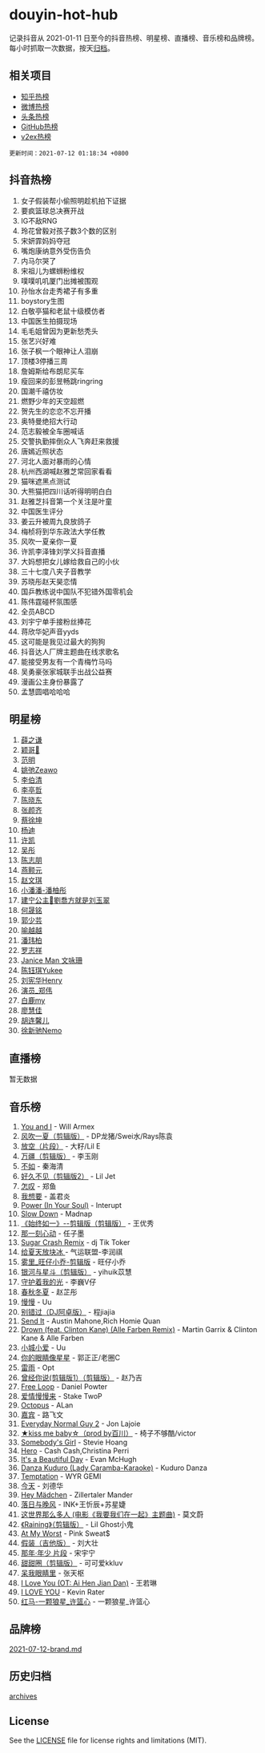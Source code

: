 # douyin-hot-hub

记录抖音从 2021-01-11 日至今的抖音热榜、明星榜、直播榜、音乐榜和品牌榜。每小时抓取一次数据，按天[归档](archives)。

## 相关项目

- [知乎热榜](https://github.com/lonnyzhang423/zhihu-hot-hub)
- [微博热榜](https://github.com/lonnyzhang423/weibo-hot-hub)
- [头条热榜](https://github.com/lonnyzhang423/toutiao-hot-hub)
- [GitHub热榜](https://github.com/lonnyzhang423/github-hot-hub)
- [v2ex热榜](https://github.com/lonnyzhang423/v2ex-hot-hub)


`更新时间：2021-07-12 01:18:34 +0800`

## 抖音热榜

1. 女子假装帮小偷照明趁机拍下证据
1. 要疯篮球总决赛开战
1. IG不敌RNG
1. 玲花曾毅对孩子数3个数的区别
1. 宋妍霏妈妈夺冠
1. 嘴炮康纳意外受伤告负
1. 内马尔哭了
1. 宋祖儿为螺蛳粉维权
1. 噗噗叽叽厦门出摊被围观
1. 孙怡水台走秀裙子有多重
1. boystory生图
1. 白敬亭猫和老鼠十级模仿者
1. 中国医生拍摄现场
1. 毛毛姐曾因为更新愁秃头
1. 张艺兴好难
1. 张子枫一个眼神让人泪崩
1. 顶楼3停播三周
1. 詹姆斯给布朗尼买车
1. 瘦回来的彭昱畅跳ringring
1. 国潮千禧仿妆
1. 燃野少年的天空超燃
1. 贺先生的恋恋不忘开播
1. 奥特曼绝招大行动
1. 范志毅被全车圈喊话
1. 交警执勤摔倒众人飞奔赶来救援
1. 唐嫣近照状态
1. 河北人面对暴雨的心情
1. 杭州西湖喊赵雅芝常回家看看
1. 猫咪遮黑点测试
1. 大熊猫把四川话听得明明白白
1. 赵雅芝抖音第一个关注是叶童
1. 中国医生评分
1. 姜云升被周九良放鸽子
1. 梅桢将到华东政法大学任教
1. 风吹一夏亲你一夏
1. 许凯李泽锋刘学义抖音直播
1. 大妈想把女儿嫁给救自己的小伙
1. 三十七度八夹子音教学
1. 苏晓彤赵天昊恋情
1. 国乒教练说中国队不犯错外国零机会
1. 陈伟霆碰杯氛围感
1. 全员ABCD
1. 刘宇宁单手接粉丝捧花
1. 蒋欣华妃声音yyds
1. 这可能是我见过最大的狗狗
1. 抖音达人厂牌主题曲在线求歌名
1. 能接受男友有一个青梅竹马吗
1. 吴勇豪张家城联手出战公益赛
1. 漫画公主身份暴露了
1. 孟慧圆唱哈哈哈

## 明星榜

1. [薛之谦](https://www.iesdouyin.com/share/user/96392803790?sec_uid=MS4wLjABAAAAV9gNIy6uaO24sU0-g3Uz_kxHqIRYQrKqDXtLSBtsm5E)
1. [颖哥💫](https://www.iesdouyin.com/share/user/50664904451?sec_uid=MS4wLjABAAAA2EtDqdtNMtrVDZ3s3bXG7h-P2mOrHZUo7TdVTKKxomk)
1. [范明](https://www.iesdouyin.com/share/user/2150298046176107?sec_uid=MS4wLjABAAAAPlNect2o52Pte42lDsZwtSpYHiRFYSTkyW0G8khAMtFKTgjAT_SgpazpVxOSEcYJ)
1. [姚弛Zeawo](https://www.iesdouyin.com/share/user/3021098475586557?sec_uid=MS4wLjABAAAAP0oEpWcXEEAUh0ABOUN96IYCl70OCzXAsXEC5wOo4INce_6_8qGYSV8IMzzRia0N)
1. [李伯清](https://www.iesdouyin.com/share/user/958384947601944?sec_uid=MS4wLjABAAAAJ70_gbgcwaY2k-DBCEExdLYM8DzBtDD4isUxNXUKuNQ)
1. [李亭哲](https://www.iesdouyin.com/share/user/2352578412426135?sec_uid=MS4wLjABAAAAZH6xYHnYijwvAd3mkfNKg9cnlsw70zjlCr51Nmm3CSq1bspFiBYDappO4ZBFVJ8h)
1. [陈晓东](https://www.iesdouyin.com/share/user/100875620428?sec_uid=MS4wLjABAAAAY9sqZriFrcPkPD_nRzD91mprS359cH17tiOr2HVLeK8)
1. [张颜齐](https://www.iesdouyin.com/share/user/2669221881581592?sec_uid=MS4wLjABAAAAnscoiLzTaRdJSzqrmFv7I2FUHE0t09nkoIhZAMd-nl6XcCwl03NPB_zx5xoSPqcP)
1. [蔡徐坤](https://www.iesdouyin.com/share/user/103313639528?sec_uid=MS4wLjABAAAAxj2Cuu75g3I2pGOs7jtw5XN6WMiCKbA-jfIjlONRRvM)
1. [杨迪](https://www.iesdouyin.com/share/user/59613940436?sec_uid=MS4wLjABAAAAEuj9XLaCT2xX3yFI9mDeaBvYw8HTFN8Pf6ReRNwLJG4)
1. [许凯](https://www.iesdouyin.com/share/user/74885334220?sec_uid=MS4wLjABAAAA1lmOnZRQ70GGdNlv9GfnuPVGSBvTVXeW0HDskx7HhGU)
1. [吴彤](https://www.iesdouyin.com/share/user/135971802463452?sec_uid=MS4wLjABAAAASrvXCpcOu8OFe3QMy1hNrPNDt3ZjWiqpS5xl0ocAWpo)
1. [陈志朋](https://www.iesdouyin.com/share/user/77391083789?sec_uid=MS4wLjABAAAAociWkMmkbn56j3U_LFS1sXdGOwWHOao-uYroDyht2wU)
1. [燕颢元](https://www.iesdouyin.com/share/user/61013325157?sec_uid=MS4wLjABAAAAeS6kamnxkhO6z23uIv6dVn42W_HJIpIsTCc2GNnQ0uw)
1. [赵文琪](https://www.iesdouyin.com/share/user/4433692141553823?sec_uid=MS4wLjABAAAAro5CmD96JZeN5-EyjnO1VrWYjM_7V8EbQHua0QbNj9DhLHnLn1peMH3ZmcLUYE2j)
1. [小潘潘-潘柚彤](https://www.iesdouyin.com/share/user/84063721482?sec_uid=MS4wLjABAAAAQf9alelOm8_s-ODwrxGOtZUAl6g8Yss2oHlrQZi8_EA)
1. [建宁公主👸劉喬方就是刘玉翠](https://www.iesdouyin.com/share/user/108723315332?sec_uid=MS4wLjABAAAAtGsxUUUvDPLwsOYHn9msaRZ_L-GbOvOXmvv1An4vTAk)
1. [何晟铭](https://www.iesdouyin.com/share/user/94543832710?sec_uid=MS4wLjABAAAAIb3kmxoYS-qZM4Kjq9n-YHB3BFhK73vyJwUZiIpjMGU)
1. [郭少芸](https://www.iesdouyin.com/share/user/101412720179?sec_uid=MS4wLjABAAAAhi7CA3xiCYeAPPuN7nKrifBN_Mx1v6w_0Ft-lnL08Zc)
1. [喻越越](https://www.iesdouyin.com/share/user/92796258703?sec_uid=MS4wLjABAAAAswuJndiGumuWXqm46cYiCMvyayRpbqMxECq5n16iY6o)
1. [潘玮柏](https://www.iesdouyin.com/share/user/3474078205493003?sec_uid=MS4wLjABAAAAvu0PYwh4yYYzYae7Mt_d47fbsa6hCCZZ7W2YgMr7Ju05nDdlzW3tZXjm84fvgtZz)
1. [罗志祥](https://www.iesdouyin.com/share/user/76725372134?sec_uid=MS4wLjABAAAA2jD45shuaphDnTULtCA3baR-xPXsD97pzSzgKAYwfss)
1. [Janice Man 文咏珊](https://www.iesdouyin.com/share/user/2858325112000996?sec_uid=MS4wLjABAAAAC1sS0PFS5xeLSXE24KmC8-K-wZQji5OS92-5amdnJOuqU0G635IxmYHecqp3VPNd)
1. [陈钰琪Yukee](https://www.iesdouyin.com/share/user/93378652232?sec_uid=MS4wLjABAAAAhTZ6RemvE4X2asHlWop9rdBHrNOpgnkrdRS4SgAkD3I)
1. [刘宪华Henry](https://www.iesdouyin.com/share/user/3847908282870407?sec_uid=MS4wLjABAAAAtrU-PgQOFGoDpNniVNr8bC0y-nMcxe8qyq-smKZlbqK7CvbOxQpfUPAgGgvxUqYm)
1. [演员_郑伟](https://www.iesdouyin.com/share/user/62179645764?sec_uid=MS4wLjABAAAAewc0nh5oOtLWw5suwhRY7r4Osp8VgaAZWdhruTbqA0Y)
1. [白鹿my](https://www.iesdouyin.com/share/user/67262082771?sec_uid=MS4wLjABAAAAORCDztC7TcHbBDZ4e6JwLx6CfMzl-OIOLx6YKrcIA-U)
1. [廖慧佳](https://www.iesdouyin.com/share/user/58250591209?sec_uid=MS4wLjABAAAAe8R_QOXnro-Vq-KSx4OljK4SZssh6GZALHsfF0zYJXM)
1. [胡连馨儿](https://www.iesdouyin.com/share/user/71598170151?sec_uid=MS4wLjABAAAAgtWFd04yrwZ3RZVByGsWtInlMiIkb_w-Uhj120oeFsM)
1. [徐新驰Nemo](https://www.iesdouyin.com/share/user/3835551028098908?sec_uid=MS4wLjABAAAAWNOcr8twz-mRcmeB7X4DTtN3R_vIUj4ZYDWkrizBbjCw2cCXwSZMnHAK00yQHws4)

## 直播榜

暂无数据

## 音乐榜

1. [You and I](https://sf3-cdn-tos.douyinstatic.com/obj/tos-cn-ve-2774/6d41d079cdc24be0b6a3311869b3fa44) - Will Armex
1. [风吹一夏（剪辑版）](https://sf6-cdn-tos.douyinstatic.com/obj/tos-cn-ve-2774/64b5a4609eb843c29c974d39d4d5d058) - DP龙猪/Swei水/Rays陈袁
1. [放空（片段）]() - 大籽/Lil E
1. [万疆（剪辑版）](https://sf3-cdn-tos.douyinstatic.com/obj/tos-cn-ve-2774/59f5b22062174b639df7640423f84460) - 李玉刚
1. [不如]() - 秦海清
1. [好久不见（剪辑版2）](https://sf3-cdn-tos.douyinstatic.com/obj/tos-cn-ve-2774/82e4fd8e1c1148e7b6aaed1a5c081341) - Lil Jet
1. [怎叹](https://sf6-cdn-tos.douyinstatic.com/obj/tos-cn-ve-2774/66b23b4108a942e986f0e770385c8781) - 郑鱼
1. [我想要]() - 盖君炎
1. [Power (In Your Soul)](https://sf3-cdn-tos.douyinstatic.com/obj/tos-cn-ve-2774/fd7e24a379524831a3735ead41eb0f1f) - Interupt
1. [Slow Down](https://sf3-cdn-tos.douyinstatic.com/obj/tos-cn-ve-2774/233f8cbb64e84582942fed899ec76a41) - Madnap
1. [《始终如一》--剪辑版（剪辑版）](https://sf3-cdn-tos.douyinstatic.com/obj/tos-cn-ve-2774/0811166758944c53a5c682ebd0f4e27d) - 王优秀
1. [那一刻心动](https://sf3-cdn-tos.douyinstatic.com/obj/tos-cn-ve-2774/4c0ed00133e3439592b4741c72acc6f3) - 任子墨
1. [Sugar Crash Remix](https://sf6-cdn-tos.douyinstatic.com/obj/tos-cn-ve-2774/6a3f0b6c9d2340c99fa2afc32d2db6dc) - dj Tik Toker
1. [给夏天放块冰 ](https://sf6-cdn-tos.douyinstatic.com/obj/tos-cn-ve-2774/e5b1a3eaf59e4abc85ecbf754d968891) - 气运联盟-李润祺
1. [雾里_旺仔小乔-剪辑版](https://sf3-cdn-tos.douyinstatic.com/obj/tos-cn-ve-2774/5ba2bcf2f9364a7aaf8726b6ca8b79ee) - 旺仔小乔
1. [银河与星斗（剪辑版）](https://sf6-cdn-tos.douyinstatic.com/obj/tos-cn-ve-2774/cd29a9dd83664524b056312707bcfe34) - yihuik苡慧
1. [守护着我的光](https://sf3-cdn-tos.douyinstatic.com/obj/tos-cn-ve-2774/9df800f62ae04a7191b9ab23ff6e329b) - 李巍V仔
1. [春秋冬夏](https://sf3-cdn-tos.douyinstatic.com/obj/tos-cn-ve-2774/400440234aa24e98a41aead7a50ed639) - 赵芷彤
1. [慢慢]() - Uu
1. [别错过（DJ阿卓版）]() - 程jiajia
1. [Send It](https://sf6-cdn-tos.douyinstatic.com/obj/tos-cn-ve-2774/45bdbf78005146529d550a75a4788eba) - Austin Mahone,Rich Homie Quan
1. [Drown (feat. Clinton Kane) (Alle Farben Remix)](https://sf3-cdn-tos.douyinstatic.com/obj/tos-cn-ve-2774/62db4107a5a24443a49ba989cba509c2) - Martin Garrix & Clinton Kane & Alle Farben
1. [小城小爱]() - Uu
1. [你的眼睛像星星]() - 郭正正/老圈C
1. [雷雨](https://sf6-cdn-tos.douyinstatic.com/obj/tos-cn-ve-2774/cf4862cf73a54e8189085b9b72ed4f67) - Opt
1. [曾经你说(剪辑版1）（剪辑版）](https://sf3-cdn-tos.douyinstatic.com/obj/tos-cn-ve-2774/009731e932704ed28ba74617e292f8c0) - 赵乃吉
1. [Free Loop](https://sf3-cdn-tos.douyinstatic.com/obj/tos-cn-ve-2774/6bf7cbdca7a54b26983694a314531bd4) - Daniel Powter
1. [爱情慢慢来](https://sf6-cdn-tos.douyinstatic.com/obj/tos-cn-ve-2774/28c7f5aba8f24e70a45e8db8c3fce8a2) - Stake TwoP
1. [Octopus](https://sf6-cdn-tos.douyinstatic.com/obj/tos-cn-ve-2774/9c39477599524807b58e6e5ad9b84a13) - ALan
1. [嘉宾](https://sf3-cdn-tos.douyinstatic.com/obj/tos-cn-ve-2774/dbca83ff9925425f8692a03c7f7dec0d) - 路飞文
1. [Everyday Normal Guy 2](https://sf3-cdn-tos.douyinstatic.com/obj/tos-cn-ve-2774/03be5e5dc6b04f74967aa89834302567) - Jon Lajoie
1. [★kiss me baby☆（prod by百川）](https://sf6-cdn-tos.douyinstatic.com/obj/tos-cn-ve-2774/1ee7e93c39804ac493a60daa3d9ded65) - 椅子不够酷/victor
1. [Somebody's Girl](https://sf3-cdn-tos.douyinstatic.com/obj/tos-cn-ve-2774/1c1606c5bb40493a9ffe77142fc829bc) - Stevie Hoang
1. [Hero](https://sf3-cdn-tos.douyinstatic.com/obj/tos-cn-ve-2774/09b6d69a66914476946945ca053d35ea) - Cash Cash,Christina Perri
1. [It's a Beautiful Day](https://sf6-cdn-tos.douyinstatic.com/obj/tos-cn-ve-2774/1be39e912a2c4efe9e40d94dbee7cb29) - Evan McHugh
1. [Danza Kuduro (Lady Caramba-Karaoke)](https://sf3-cdn-tos.douyinstatic.com/obj/tos-cn-ve-2774/f279550c4a094e038cfa16b016b7a84b) - Kuduro Danza
1. [Temptation](https://sf3-cdn-tos.douyinstatic.com/obj/tos-cn-ve-2774/529fd1351f1b4384b2eac3d7ab66aca5) - WYR GEMI
1. [今天]() - 刘德华
1. [Hey Mädchen]() - Zillertaler Mander
1. [落日与晚风]() - INK+王忻辰+苏星婕
1. [这世界那么多人 (电影《我要我们在一起》主题曲)]() - 莫文蔚
1. [《Raining》（剪辑版）](https://sf3-cdn-tos.douyinstatic.com/obj/tos-cn-ve-2774/7be2735a9c5c42219f8e738c78fcadb3) - Lil Ghost小鬼
1. [At My Worst](https://sf3-cdn-tos.douyinstatic.com/obj/tos-cn-ve-2774/e27c2d66fe624dd2a0d70f38698e2680) - Pink Sweat$
1. [假装（吉他版）](https://sf3-cdn-tos.douyinstatic.com/obj/tos-cn-ve-2774/3e1d4774b8e64977aaec60c991369e0d) - 刘大壮
1. [那年·年少 片段](https://sf3-cdn-tos.douyinstatic.com/obj/tos-cn-ve-2774/b8bd8b6ee1084284ac6cae4a17600b8e) - 宋宇宁
1. [甜甜圈（剪辑版）](https://sf3-cdn-tos.douyinstatic.com/obj/tos-cn-ve-2774/8e8a4287825b4c6d8b76835ec9bbe52c) - 可可爱kkluv
1. [呆我眼睛里](https://sf6-cdn-tos.douyinstatic.com/obj/tos-cn-ve-2774/dec5dbd0ccec4f0581e9c2b2a25efc4d) - 张天枢
1. [I Love You (OT: Ai Hen Jian Dan)]() - 王若琳
1. [I LOVE YOU](https://sf6-cdn-tos.douyinstatic.com/obj/tos-cn-ve-2774/c302ebd27f31424091e9d2773d742f63) - Kevin Rater
1. [红马-一颗狼星_许篮心]() - 一颗狼星_许篮心

## 品牌榜

[2021-07-12-brand.md](archives/2021-07-12-brand.md)

## 历史归档

[archives](archives)

## License

See the [LICENSE](LICENSE) file for license rights and limitations (MIT).
